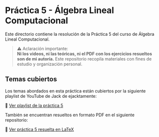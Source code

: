 # Práctica 5 - Álgebra Lineal Computacional

Este directorio contiene la resolución de la Práctica 5 del curso de Álgebra Lineal Computacional.

> ⚠️ Aclaración importante:  
> **Ni los videos, ni las teóricas, ni el PDF con los ejercicios resueltos son de mi autoría.** Este repositorio recopila materiales con fines de estudio y organización personal.

## Temas cubiertos

Los temas abordados en esta práctica están cubiertos por la siguiente playlist de YouTube de Jack de ejacktamente:

🎥 [Ver playlist de la práctica 5](https://www.youtube.com/watch?v=pTUimY2fnNw&list=PLsU9ReJDn9fyp8M3yrAVCXxXUk6QSYuv1)

También se encuentran resueltos en formato PDF en el siguiente repositorio:

📄 [Ver práctica 5 resuelta en LaTeX](https://github.com/nad-garraz/algebraLinealComputacional/blob/main/1-guia/1-sol.pdf)
